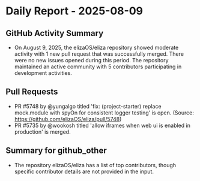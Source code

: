 # Daily Report - 2025-08-09

## GitHub Activity Summary
- On August 9, 2025, the elizaOS/eliza repository showed moderate activity with 1 new pull request that was successfully merged. There were no new issues opened during this period. The repository maintained an active community with 5 contributors participating in development activities.

## Pull Requests
- PR #5748 by @yungalgo titled 'fix: (project-starter) replace mock.module with spyOn for consistent logger testing' is open. (Source: https://github.com/elizaOS/eliza/pull/5748)
- PR #5735 by @wookosh titled 'allow iframes when web ui is enabled in production' is merged.

## Summary for github_other
- The repository elizaOS/eliza has a list of top contributors, though specific contributor details are not provided in the input.